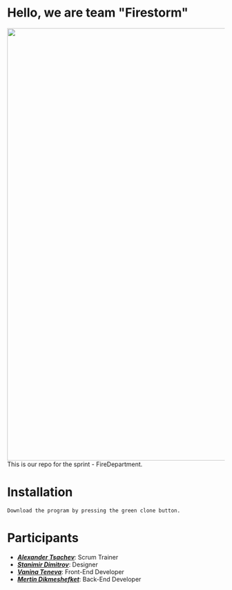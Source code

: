 # Hello, we are team "Firestorm"
<img src="https://cdn.discordapp.com/attachments/717756349366141021/821815516439904266/unknown.png" width=1000>
This is our repo for the sprint - FireDepartment.  

# Installation

```
Download the program by pressing the green clone button.  
```

# Participants

* [***Alexander Tsachev***](https://github.com/AITsachev19): Scrum Trainer  
* [***Stanimir Dimitrov***](https://github.com/SMDimitrov19): Designer    
* [***Vanina Teneva***](https://github.com/VNTeneva19): Front-End Developer  
* [***Mertin Dikmeshefket***](https://github.com/MSDikmeshefket19): Back-End Developer